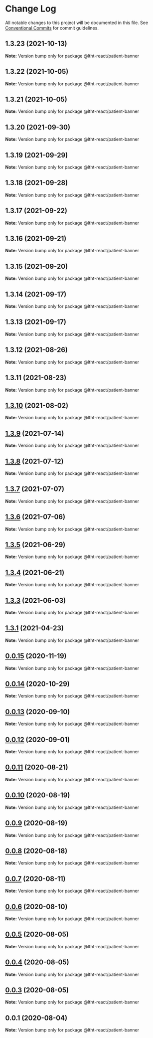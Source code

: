 # Change Log

All notable changes to this project will be documented in this file.
See [Conventional Commits](https://conventionalcommits.org) for commit guidelines.

## 1.3.23 (2021-10-13)

**Note:** Version bump only for package @ltht-react/patient-banner





## 1.3.22 (2021-10-05)

**Note:** Version bump only for package @ltht-react/patient-banner





## 1.3.21 (2021-10-05)

**Note:** Version bump only for package @ltht-react/patient-banner





## 1.3.20 (2021-09-30)

**Note:** Version bump only for package @ltht-react/patient-banner





## 1.3.19 (2021-09-29)

**Note:** Version bump only for package @ltht-react/patient-banner





## 1.3.18 (2021-09-28)

**Note:** Version bump only for package @ltht-react/patient-banner





## 1.3.17 (2021-09-22)

**Note:** Version bump only for package @ltht-react/patient-banner





## 1.3.16 (2021-09-21)

**Note:** Version bump only for package @ltht-react/patient-banner





## 1.3.15 (2021-09-20)

**Note:** Version bump only for package @ltht-react/patient-banner





## 1.3.14 (2021-09-17)

**Note:** Version bump only for package @ltht-react/patient-banner





## 1.3.13 (2021-09-17)

**Note:** Version bump only for package @ltht-react/patient-banner





## 1.3.12 (2021-08-26)

**Note:** Version bump only for package @ltht-react/patient-banner





## 1.3.11 (2021-08-23)

**Note:** Version bump only for package @ltht-react/patient-banner





## [1.3.10](https://github.com/ltht-epr/ltht-react/compare/@ltht-react/patient-banner@1.3.9...@ltht-react/patient-banner@1.3.10) (2021-08-02)

**Note:** Version bump only for package @ltht-react/patient-banner





## [1.3.9](https://github.com/ltht-epr/ltht-react/compare/@ltht-react/patient-banner@1.3.8...@ltht-react/patient-banner@1.3.9) (2021-07-14)

**Note:** Version bump only for package @ltht-react/patient-banner





## [1.3.8](https://github.com/ltht-epr/ltht-react/compare/@ltht-react/patient-banner@1.3.7...@ltht-react/patient-banner@1.3.8) (2021-07-12)

**Note:** Version bump only for package @ltht-react/patient-banner





## [1.3.7](https://github.com/ltht-epr/ltht-react/compare/@ltht-react/patient-banner@1.3.6...@ltht-react/patient-banner@1.3.7) (2021-07-07)

**Note:** Version bump only for package @ltht-react/patient-banner





## [1.3.6](https://github.com/ltht-epr/ltht-react/compare/@ltht-react/patient-banner@1.3.5...@ltht-react/patient-banner@1.3.6) (2021-07-06)

**Note:** Version bump only for package @ltht-react/patient-banner





## [1.3.5](https://github.com/ltht-epr/ltht-react/compare/@ltht-react/patient-banner@1.3.4...@ltht-react/patient-banner@1.3.5) (2021-06-29)

**Note:** Version bump only for package @ltht-react/patient-banner





## [1.3.4](https://github.com/ltht-epr/ltht-react/compare/@ltht-react/patient-banner@1.3.3...@ltht-react/patient-banner@1.3.4) (2021-06-21)

**Note:** Version bump only for package @ltht-react/patient-banner





## [1.3.3](https://github.com/ltht-epr/ltht-react/compare/@ltht-react/patient-banner@1.3.2...@ltht-react/patient-banner@1.3.3) (2021-06-03)

**Note:** Version bump only for package @ltht-react/patient-banner





## [1.3.1](https://github.com/ltht-epr/ltht-react/compare/@ltht-react/patient-banner@1.3.0...@ltht-react/patient-banner@1.3.1) (2021-04-23)

**Note:** Version bump only for package @ltht-react/patient-banner





## [0.0.15](https://github.com/ltht-epr/ltht-react/compare/@ltht-react/patient-banner@0.0.13...@ltht-react/patient-banner@0.0.15) (2020-11-19)

**Note:** Version bump only for package @ltht-react/patient-banner

## [0.0.14](https://github.com/ltht-epr/ltht-react/compare/@ltht-react/patient-banner@0.0.13...@ltht-react/patient-banner@0.0.14) (2020-10-29)

**Note:** Version bump only for package @ltht-react/patient-banner

## [0.0.13](https://github.com/ltht-epr/ltht-react/compare/@ltht-react/patient-banner@0.0.12...@ltht-react/patient-banner@0.0.13) (2020-09-10)

**Note:** Version bump only for package @ltht-react/patient-banner

## [0.0.12](https://github.com/ltht-epr/ltht-react/compare/@ltht-react/patient-banner@0.0.11...@ltht-react/patient-banner@0.0.12) (2020-09-01)

**Note:** Version bump only for package @ltht-react/patient-banner

## [0.0.11](https://github.com/ltht-epr/ltht-react/compare/@ltht-react/patient-banner@0.0.10...@ltht-react/patient-banner@0.0.11) (2020-08-21)

**Note:** Version bump only for package @ltht-react/patient-banner

## [0.0.10](https://github.com/ltht-epr/ltht-react/compare/@ltht-react/patient-banner@0.0.9...@ltht-react/patient-banner@0.0.10) (2020-08-19)

**Note:** Version bump only for package @ltht-react/patient-banner

## [0.0.9](https://github.com/ltht-epr/ltht-react/compare/@ltht-react/patient-banner@0.0.8...@ltht-react/patient-banner@0.0.9) (2020-08-19)

**Note:** Version bump only for package @ltht-react/patient-banner

## [0.0.8](https://github.com/ltht-epr/ltht-react/compare/@ltht-react/patient-banner@0.0.7...@ltht-react/patient-banner@0.0.8) (2020-08-18)

**Note:** Version bump only for package @ltht-react/patient-banner

## [0.0.7](https://github.com/ltht-epr/ltht-react/compare/@ltht-react/patient-banner@0.0.6...@ltht-react/patient-banner@0.0.7) (2020-08-11)

**Note:** Version bump only for package @ltht-react/patient-banner

## [0.0.6](https://github.com/ltht-epr/ltht-react/compare/@ltht-react/patient-banner@0.0.5...@ltht-react/patient-banner@0.0.6) (2020-08-10)

**Note:** Version bump only for package @ltht-react/patient-banner

## [0.0.5](https://github.com/ltht-epr/ltht-react/compare/@ltht-react/patient-banner@0.0.4...@ltht-react/patient-banner@0.0.5) (2020-08-05)

**Note:** Version bump only for package @ltht-react/patient-banner

## [0.0.4](https://github.com/ltht-epr/ltht-react/compare/@ltht-react/patient-banner@0.0.3...@ltht-react/patient-banner@0.0.4) (2020-08-05)

**Note:** Version bump only for package @ltht-react/patient-banner

## [0.0.3](https://github.com/ltht-epr/ltht-react/compare/@ltht-react/patient-banner@0.0.2...@ltht-react/patient-banner@0.0.3) (2020-08-05)

**Note:** Version bump only for package @ltht-react/patient-banner

## 0.0.1 (2020-08-04)

**Note:** Version bump only for package @ltht-react/patient-banner
